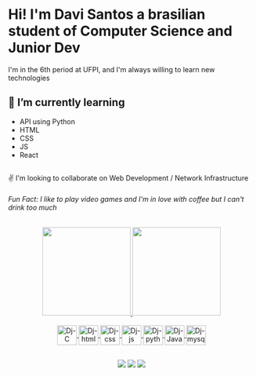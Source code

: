 <!--
**Dex64ter/Dex64ter** is a ✨ _special_ ✨ repository because its `README.md` (this file) appears on your GitHub profile.

Here are some ideas to get you started:
- 🌱 I’m currently learning ...
- ✌️ I’m looking to collaborate on ...
- ⚡ Fun fact: ...
-->

# Hi! I'm Davi Santos a brasilian student of Computer Science and Junior Dev

<p>
  I'm in the 6th period at UFPI, and I'm always willing to learn new technologies
</p>

<div>
  <h2>🌱 I’m currently learning</h2>
  <ul>
    <li>API using Python</li>
    <li>HTML</li>
    <li>CSS</li>
    <li>JS</li>
    <li>React</li>
  </ul>
</div>

##

<div>
  <span>✌️ I'm looking to collaborate on Web Development / Network Infrastructure</span>
</div>
<h6>Fun Fact: I like to play video games and I'm in love with coffee but I can't drink too much</h6>

##

<div align="center">
  <a href="https://github.com/Dex64ter">
  <img height="180em" src="https://github-readme-stats.vercel.app/api?username=Dex64ter&show_icons=true&theme=dark&include_all_commits=true&count_private=true"/>
  <img height="180em" src="https://github-readme-stats.vercel.app/api/top-langs/?username=Dex64ter&layout=compact&langs_count=7&theme=dark"/>
</div>
  
<div align="center" style="display: inline_block"><br>
  <img align="center" alt="Dj-C" height="40" widht="50" src="https://cdn.jsdelivr.net/gh/devicons/devicon/icons/c/c-original.svg"/>
  <img align="center" alt="Dj-html" height="40" widht="50" src="https://cdn.jsdelivr.net/gh/devicons/devicon/icons/html5/html5-original.svg" />
  <img align="center" alt="Dj-css" height="40" widht="50" src="https://cdn.jsdelivr.net/gh/devicons/devicon/icons/css3/css3-original.svg" />
  <img align="center" alt="Dj-js" height="40" widht="50" src="https://cdn.jsdelivr.net/gh/devicons/devicon/icons/javascript/javascript-original.svg" />
  <img align="center" alt="Dj-python" height="40" widht="50" src="https://cdn.jsdelivr.net/gh/devicons/devicon/icons/python/python-original.svg" />
  <img align="center" alt="Dj-Java" height="40" widht="50" src="https://cdn.jsdelivr.net/gh/devicons/devicon/icons/java/java-original.svg" />
  <img align="center" alt="Dj-mysql" height="40" widht="50" src="https://cdn.jsdelivr.net/gh/devicons/devicon/icons/mysql/mysql-original.svg" />
</div>
  
##
  
<div align="center">
  <a href="https://www.linkedin.com/in/davi-jos%C3%A9-cunha-santos-3bb8a819b/"><img src="https://img.shields.io/badge/LinkedIn-0077B5?style=for-the-badge&logo=linkedin&logoColor=white" target="_blank" /></a>
  <a href="https://www.instagram.com/davijozee/" target="_blank"><img src="https://img.shields.io/badge/Instagram-E4405F?style=for-the-badge&logo=instagram&logoColor=white" target="_blank" /></a>
  <a href="mailto:davijosantos.dj@gmail.com" target="_blank"><img src="https://img.shields.io/badge/Gmail-D14836?style=for-the-badge&logo=gmail&logoColor=white" target="_blank" /></a><br>
</div>
